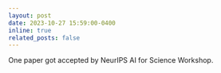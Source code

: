 ```yaml
---
layout: post
date: 2023-10-27 15:59:00-0400
inline: true
related_posts: false
---
```


One paper got accepted by NeurIPS AI for Science Workshop. 